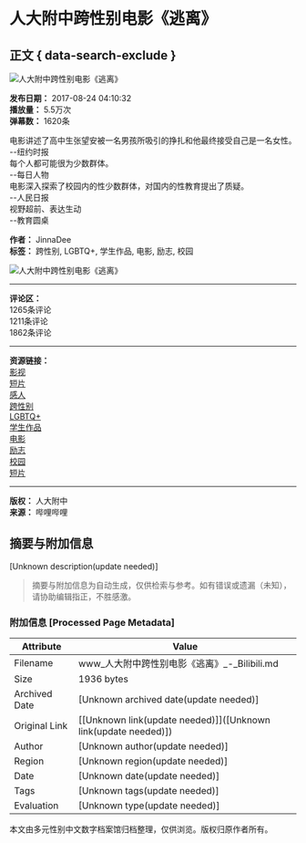 # 人大附中跨性别电影《逃离》

## 正文 { data-search-exclude }


![人大附中跨性别电影《逃离》](//i2.hdslb.com/bfs/archive/385abd44a420c54eef98d6a0f075bbcaecb19600.jpg@100w_100h_1c.webp)

**发布日期：** 2017-08-24 04:10:32  
**播放量：** 5.5万次  
**弹幕数：** 1620条

电影讲述了高中生张望安被一名男孩所吸引的挣扎和他最终接受自己是一名女性。  
--纽约时报  
每个人都可能很为少数群体。  
--每日人物  
电影深入探索了校园内的性少数群体，对国内的性教育提出了质疑。  
--人民日报  
视野超前、表达生动  
--教育圆桌  

**作者：** JinnaDee  
**标签：** 跨性别, LGBTQ+, 学生作品, 电影, 励志, 校园  

![人大附中跨性别电影《逃离》](//i2.hdslb.com/bfs/archive/385abd44a420c54eef98d6a0f075bbcaecb19600.jpg@518w_290h_1c_!web-video-share-cover.webp)  

---  

**评论区：**  
1265条评论  
1211条评论  
1862条评论  

---  

**资源链接：**  
[影视](//www.bilibili.com/v/cinephile)  
[短片](//www.bilibili.com/v/cinephile/shortfilm)  
[感人](//search.bilibili.com/all?keyword=%E6%84%9F%E4%BA%BA&from_source=video_tag)  
[跨性别](//search.bilibili.com/all?keyword=%E8%B7%A8%E6%80%A7%E5%88%AB&from_source=video_tag)  
[LGBTQ+](//search.bilibili.com/all?keyword=LGBTQ%2B&from_source=video_tag)  
[学生作品](//search.bilibili.com/all?keyword=%E5%AD%A6%E7%94%9F%E4%BD%9C%E5%93%81&from_source=video_tag)  
[电影](//search.bilibili.com/all?keyword=%E7%94%B5%E5%BD%B1&from_source=video_tag)  
[励志](//search.bilibili.com/all?keyword=%E5%8A%B1%E5%BF%97&from_source=video_tag)  
[校园](//search.bilibili.com/all?keyword=%E6%A0%A1%E5%9B%AD&from_source=video_tag)  
[短片](//search.bilibili.com/all?keyword=%E7%9F%AD%E7%89%87&from_source=video_tag)  

---  

**版权：** 人大附中  
**来源：** 哔哩哔哩
<!-- tcd_original_link https://www.bilibili.com/video/BV1Dx411b7wU/ -->


## 摘要与附加信息

<!-- tcd_abstract -->
[Unknown description(update needed)]
<!-- tcd_abstract_end -->

> 摘要与附加信息为自动生成，仅供检索与参考。如有错误或遗漏（未知），请协助编辑指正，不胜感激。

### 附加信息 [Processed Page Metadata]

| Attribute       | Value                                  |
|-----------------|----------------------------------------|
| Filename        | www_人大附中跨性别电影《逃离》_-_Bilibili.md                             |
| Size            | 1936 bytes                           |
| Archived Date   | [Unknown archived date(update needed)]                             |
| Original Link   | [[Unknown link(update needed)]]([Unknown link(update needed)])                       |
| Author          | [Unknown author(update needed)]                               |
| Region          | [Unknown region(update needed)]                               |
| Date            | [Unknown date(update needed)]                                 |
| Tags            | [Unknown tags(update needed)]                                 |
| Evaluation            | [Unknown type(update needed)]                                 |
<!-- tcd_table_end -->

本文由多元性别中文数字档案馆归档整理，仅供浏览。版权归原作者所有。
